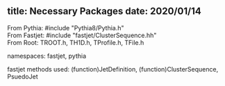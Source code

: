 title: Necessary Packages
date: 2020/01/14
----------

From Pythia: #include "Pythia8/Pythia.h" <br />
From Fastjet: #include "fastjet/ClusterSequence.hh" <br />
From Root: TROOT.h, TH1D.h, TProfile.h, TFile.h <br />

namespaces: fastjet, pythia

fastjet methods used: (function)JetDefinition, (function)ClusterSequence, PsuedoJet
